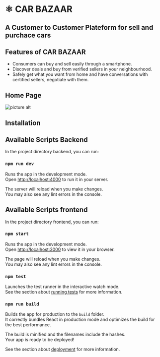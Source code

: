 # ⚛️ CAR BAZAAR

## A Customer to Customer Plateform for sell and purchace cars


## Features of CAR BAZAAR

* Consumers can buy and sell easily through a smartphone.
* Discover deals and buy from verified sellers in your neighbourhood.
* Safely get what you want from home and have conversations with certified sellers, negotiate with them.

## Home Page

![picture alt]([http://via.placeholder.com/200x150](https://res.cloudinary.com/dbej3vdgp/image/upload/v1668047919/HomePage_pawsmc.png) )



## Installation

## Available Scripts Backend

In the project directory backend, you can run:

### `npm run dev`

Runs the app in the development mode.\
Open [http://localhost:4000](http://localhost:4000) to run it in your server.

The server will reload when you make changes.\
You may also see any lint errors in the console.



## Available Scripts frontend

In the project directory frontend, you can run:

### `npm start`

Runs the app in the development mode.\
Open [http://localhost:3000](http://localhost:3000) to view it in your browser.

The page will reload when you make changes.\
You may also see any lint errors in the console.

### `npm test`

Launches the test runner in the interactive watch mode.\
See the section about [running tests](https://facebook.github.io/create-react-app/docs/running-tests) for more information.

### `npm run build`

Builds the app for production to the `build` folder.\
It correctly bundles React in production mode and optimizes the build for the best performance.

The build is minified and the filenames include the hashes.\
Your app is ready to be deployed!

See the section about [deployment](https://facebook.github.io/create-react-app/docs/deployment) for more information.

